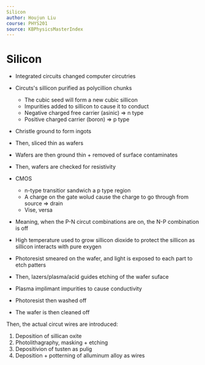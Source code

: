 ```yaml
---
Silicon
author: Houjun Liu
course: PHYS201
source: KBPhysicsMasterIndex
---
```


# Silicon
- Integrated circuits changed computer circutries
- Circuts's sillicon purified as polycillion chunks
	- The cubic seed will form a new cubic sillicon
	- Impurities added to sillicon to cause it to conduct
	- Negative charged free carrier (asinic) => n type
	- Positive charged carrier  (boron) => p type
- Christle ground to form ingots
- Then, sliced thin as wafers
- Wafers are then ground thin + removed of surface contaminates
- Then, wafers are checked for resistivity

-   CMOS
	-  n-type transitior sandwich a p type region
	-  A charge on the gate wolud cause the charge to go through from source => drain
	- Vise, versa
- Meaning, when the P-N circut combinations are on, the N-P combination is off   
- High temperature used to grow sillicon dioxide to protect the sillicon as sillicon interacts with pure exygen
- Photoresist smeared on the wafer, and light is exposed to each part to etch patters
- Then, lazers/plasma/acid guides etching of the wafer suface
- Plasma implimant impurities to cause conductivity
- Photoresist then washed off
- The wafer is then cleaned off

Then, the actual circut wires are introduced:

1. Deposition of sillican oxite
2. Photolithagraphy, masking + etching
3. Depositivion of tusten as pulig 
4. Deposition + potterning of alluminum alloy as wires


